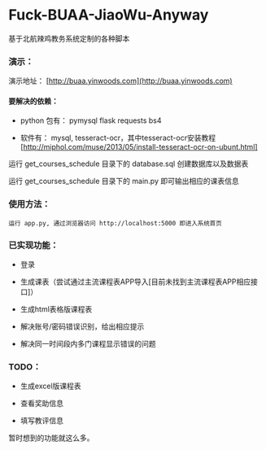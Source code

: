 # Fuck-BUAA-JiaoWu-Anyway
基于北航辣鸡教务系统定制的各种脚本

### 演示：

演示地址： [http://buaa.yinwoods.com](http://buaa.yinwoods.com)

#### 要解决的依赖：

- python 包有： pymysql flask requests bs4

- 软件有： mysql, tesseract-ocr，其中tesseract-ocr安装教程[http://miphol.com/muse/2013/05/install-tesseract-ocr-on-ubunt.html]

运行 get_courses_schedule 目录下的 database.sql 创建数据库以及数据表

运行 get_courses_schedule 目录下的 main.py 即可输出相应的课表信息

### 使用方法：
	运行 app.py, 通过浏览器访问 http://localhost:5000 即进入系统首页

### 已实现功能：

- 登录

- 生成课表（尝试通过主流课程表APP导入[目前未找到主流课程表APP相应接口]）

- 生成html表格版课程表

- 解决账号/密码错误识别，给出相应提示

- 解决同一时间段内多门课程显示错误的问题

### TODO：

- 生成excel版课程表

- 查看奖助信息

- 填写教评信息

暂时想到的功能就这么多。
